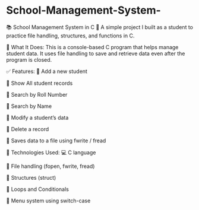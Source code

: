 # School-Management-System-
📚 School Management System in C
🔰 A simple project I built as a student to practice file handling, structures, and functions in C.

🧠 What It Does:
This is a console-based C program that helps manage student data.
It uses file handling to save and retrieve data even after the program is closed.

✅ Features:
🔹 Add a new student

🔹 Show All student records

🔹 Search by Roll Number

🔹 Search by Name

🔹 Modify a student’s data

🔹 Delete a record

🔹 Saves data to a file using fwrite / fread

📁 Technologies Used:
💻 C language

📂 File handling (fopen, fwrite, fread)

🔄 Structures (struct)

🔁 Loops and Conditionals

🧩 Menu system using switch-case

